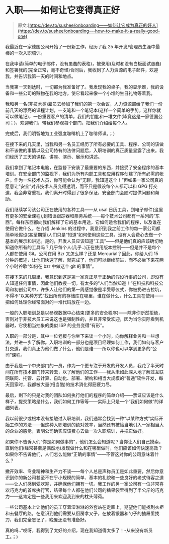# 入职——如何让它变得真正好

> 原文:[https://dev.to/sushee/onboarding——如何让它成为真正的好人](https://dev.to/sushee/onboarding---how-to-make-it-a-really-good-one)

我最近在一家德国公司开始了一份新工作，经历了我 25 年开发/管理员生涯中最棒的一次入职培训。

在我申请(简单的电子邮件，没有愚蠢的表格)，被录用(及时和没有白板面试愚蠢)和签署我的(完全正常，毫不奇怪)合同后，我收到了人力资源的电子邮件，欢迎我，并告诉我第一天的时间和地点。

当我第一天到达时，一切都为我准备好了。我发现我的桌子，我的显示器，我的设备和一些公司的赃物在我的地方，使它看起来像一个小堆的生日礼物等着我。

我和另一名(非技术类)雇员去参加了我们的第一次会议，人力资源部给了我们一份前几天的漂亮的课程计划，一支笔和一个笔记本(这样一个简单的手势，这样你就可以做笔记)，一份重要客户的清单，我们的钥匙和一堆文件(毕竟这是一家德国公司；)，欢迎我们，带我们参观每个部门，把我们介绍给每个人。

完成后，我们明智地为工业强度咖啡机上了咖啡师课。；)

在接下来的几天里，当我和另一名员工经历了所有必要的工具、程序、公司的该做和不该做的事情以及公司特有的法律问题后，入职培训的真正质量显露了出来。我们经历了三天的课程、讲座、演示、展示和讲述。

我们拿到了笔记本电脑，在监督下安装了最重要的东西，并接受了安全程序的基本培训。在安全部门的监视下，我们为所有内部工具和应用程序创建了所有必需的帐户。作为一名技术人员，你可能会认为“无聊，我知道这个！”但如果一家公司真的愿意让“安全”对非技术人员变得透明，而不只是假设每个人都可以和 GPG 打交道，我会非常重视。我们离开时得到了很多保证，安全部门会随时提供问题和帮助。

我们继续学习该公司正在使用的各种工具——从 usal 日历工具，到电子邮件(这里有更多的安全课程),到错误跟踪器和票务系统——每个技术公司都有一系列的“东西”。每样东西都向我们解释了它的基本用途，它如何适合我们的程序，以及谁在使用它做什么。在介绍 Jenkins 的过程中，我意识到我之前工作的每一家公司都简单地假设(甚至期望)人们只是“知道”如何使用这些工具，没有人会费心去做一个基本的展示和讲述。是的，开发人员应该知道“工具”——但是他们真的应该确切地知道你所有的工具吗？几乎每个人(几乎..)正在使用版本控制——但是并不是每个人都在使用 Git。公司在用 Bzr 又怎么样？还是 Mercurial？因此，你给人们 15 分钟的概述，让他们快速了解，就完成了，他们可以继续前进，而不必坐下来花两个小时谷歌“如何在 bzr 中做这个 git 的事情”。

在接下来的几周里，我意识到这是第一家真正基于正确的假设行事的公司，即没有人知道任何事情，因此他们教授一切。有太多的“人们当然知道！”在科技和科技公司和初创公司中，许多人让他们的第一周感觉像是半受辱仪式，你被扔进吉拉坑，不得不“以某种方式”找出所有的存储库在哪里，谁在做什么，什么工具在使用——把如何处理你经常面对的一堆代码放在一边。

一般的入职培训总是以参观数据中心结束(更多的安全程序)——除非你断然拒绝，否则对于非技术员工来说这也是强制性的，并且非常受欢迎，因为当你实际看到机器时，它使相当抽象的类似 ISP 的业务变得“有形”。

入职的一部分是，其中一位老板与你坐下来谈一个小时，向你解释业务和一些想法，并进一步了解你。入职培训的一部分也是项目经理如何工作，我们如何与客户打交道，我们真正为他们做了什么，他们是谁——所以你也可以学到更多的“公司”课程。

由于我是一个中央部门的一员，作为一个更专注于开发的开发人员，我花了半天时间在所有技术部门转来转去，以了解他们的工作——我从未如此深入地了解过互联网联网、托管、云计算、自动化、部署、架构和相当大规模的“普通”软件开发，每天回家时，我都被大量(相当酷)的技术消化得筋疲力尽。

最后，剩下的只是对我的团队如何执行他们的程序的简单介绍——票证应该是什么样子，提交策略是什么，我们如何工作等等——实际上只是一个“我们如何做”的详细列表。

我以前很少或根本没有接触过入职培训，我们通常会找到一种“以某种方式”实际开始工作的方法——但这种入职培训的绝对效率，当然还有被恰当地引入一家相当大的企业的感觉，表明公司确实应该费心去做一次入职培训，并把它做好。

如果你不告诉人们“你是如何做事的”，他们怎么会知道呢？当你让人们自己摸索，直到他们(经常甚至是偶然地)发现做什么和在哪里做时，他们应该如何快速高效？如果你不告诉他们，人们怎么能做“正确的事情”——不管这对你的公司意味着什么？

撇开效率、专业精神和生产力不谈——每个人总是声称员工是如此重要，然后你意识到你的新公司甚至不在乎小规模的简单、基本的礼貌和一些良好的老式待客之道——让人们感到受欢迎，并确保他们拥有一切。我工作的另一家公司有一位非常喜欢巧克力的首席执行官，结果每个人都在他们公司的糖果袋里得到了半公斤的巧克力——这肯定是一些我用来欢迎我到来的枕头薄荷。

一些公司基本上让他们的员工穿着湿淋淋的外套站在走廊上，期望他们能找到衣柜和去餐厅的路，在意识到他们需要从厨房拿叉子，在放着银器和勺子的抽屉里找刀，我们完全忘记了，晚餐还没有准备好。

真的吗..“哎呀，我得到了太好的介绍，现在我知道得太多了！-从来没有新员工。；)